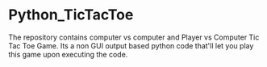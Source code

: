 # Python_TicTacToe

The repository contains computer vs computer and Player vs Computer Tic Tac Toe Game. Its a non GUI output based python code that'll let you play this game upon executing the code.
